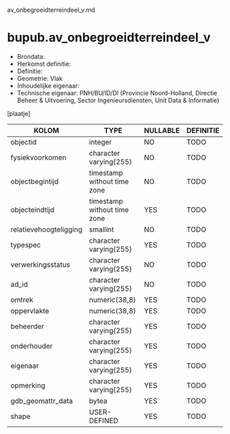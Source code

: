 av_onbegroeidterreindeel_v.md

# bupub.av_onbegroeidterreindeel_v


* Brondata: 
* Herkomst definitie: 
* Definitie: 
* Geometrie: Vlak
* Inhoudelijke eigenaar: 
* Technische eigenaar: PNH/BU/ID/DI (Provincie Noord-Holland, Directie Beheer & Uitvoering, Sector Ingenieursdiensten, Unit Data & Informatie)

[plaatje]


|KOLOM                            |TYPE                       |NULLABLE|DEFINITIE|
|------                           |----                       |-----   |-----    |
|objectid                         |integer                    |NO      |TODO|
|fysiekvoorkomen                  |character varying(255)     |NO      |TODO|
|objectbegintijd                  |timestamp without time zone|NO      |TODO|
|objecteindtijd                   |timestamp without time zone|YES     |TODO|
|relatievehoogteligging           |smallint                   |NO      |TODO|
|typespec                         |character varying(255)     |YES     |TODO|
|verwerkingsstatus                |character varying(255)     |NO      |TODO|
|ad_id                            |character varying(255)     |NO      |TODO|
|omtrek                           |numeric(38,8)              |YES     |TODO|
|oppervlakte                      |numeric(38,8)              |YES     |TODO|
|beheerder                        |character varying(255)     |YES     |TODO|
|onderhouder                      |character varying(255)     |YES     |TODO|
|eigenaar                         |character varying(255)     |YES     |TODO|
|opmerking                        |character varying(255)     |YES     |TODO|
|gdb_geomattr_data                |bytea                      |YES     |TODO|
|shape                            |USER-DEFINED               |YES     |TODO|

